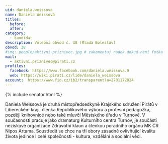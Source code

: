 ```yaml
---
uid: daniela.weissova
name: Daniela Weissová
titles:
  before:
  after:
category:
  - kandidat
description: Volební obvod č. 38 (Mladá Boleslav)
obvod: 38
#img: people/aktivni-priznivec.jpg # zakomentuj radek dokud není fotka
mail:
  - aktivni.priznivec@pirati.cz
profiles:
  facebook: https://www.facebook.com/daniela.weissova.9
  web: https://wiki.pirati.cz/lide/daniela_weissova
account:  https://www.fio.cz/ib2/transparent?a=2701172824
---
```


{% include senator.html %} 

Daniela Weissová je druhá místopředsedkyně Krajského sdružení Pirátů v Libereckém kraji, členka Republikového výboru a profesní pedagožka, později knihovnice nebo také mluvčí Městského úřadu v Turnově. V současnosti pracuje jako dramaturg Kulturního centra Turnov, je součástí neziskové organizace Zdravotní klaun a členkou poradního orgánu MK ČR Nipos Artama. Soustředit se chce na tři obory zásadně ovlivňující kvalitu života jedince i celé společnosti - kultura, vzdělání a sociální věci.


